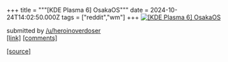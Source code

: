 +++
title = """[KDE Plasma 6] OsakaOS"""
date = 2024-10-24T14:02:50.000Z
tags = ["reddit","wm"]
+++
[![[KDE Plasma 6] OsakaOS](https://b.thumbs.redditmedia.com/_kR7nbVA7yTfzebaxV8FYZCTd1Cm_t2nKlVX3GCowXs.jpg "[KDE Plasma 6] OsakaOS")](https://www.reddit.com/r/unixporn/comments/1gb3d3e/kde_plasma_6_osakaos/)

submitted by [/u/heroinoverdoser](https://www.reddit.com/user/heroinoverdoser)  
[\[link\]](https://www.reddit.com/gallery/1gb3d3e) [\[comments\]](https://www.reddit.com/r/unixporn/comments/1gb3d3e/kde_plasma_6_osakaos/)

[[source]](https://www.reddit.com/r/unixporn/comments/1gb3d3e/kde_plasma_6_osakaos/)

